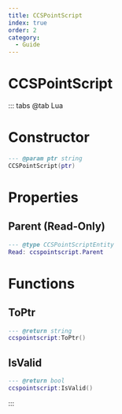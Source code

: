 ```yaml
---
title: CCSPointScript
index: true
order: 2
category:
  - Guide
---
```


# CCSPointScript

::: tabs
@tab Lua
# Constructor
```lua
--- @param ptr string
CCSPointScript(ptr)
```
# Properties
## Parent (Read-Only)
```lua
--- @type CCSPointScriptEntity
Read: ccspointscript.Parent
```
# Functions
## ToPtr
```lua
--- @return string
ccspointscript:ToPtr()
```
## IsValid
```lua
--- @return bool
ccspointscript:IsValid()
```

:::